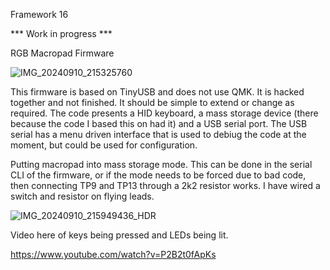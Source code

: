 Framework 16

*** Work in progress ***

RGB Macropad Firmware

![IMG_20240910_215325760](https://github.com/user-attachments/assets/a20ad5b8-39f2-4137-b010-67167023473f)

This firmware is based on TinyUSB and does not use QMK. It is hacked together and not finished. It should be simple to extend or change as required.
The code presents a HID keyboard, a mass storage device (there because the code I based this on had it) and a USB serial port. The USB serial has a menu driven interface that is used to debiug the code at the moment, but could be used for configuration.

Putting macropad into mass storage mode.
This can be done in the serial CLI of the firmware, or if the mode needs to be forced due to bad code, then connecting TP9 and TP13 through a 2k2 resistor works. I have wired a switch and resistor on flying leads.

![IMG_20240910_215949436_HDR](https://github.com/user-attachments/assets/fb47f64d-cf3e-4d0f-a3de-08ecaf15d2c9)

Video here of keys being pressed and LEDs being lit.

https://www.youtube.com/watch?v=P2B2t0fApKs
